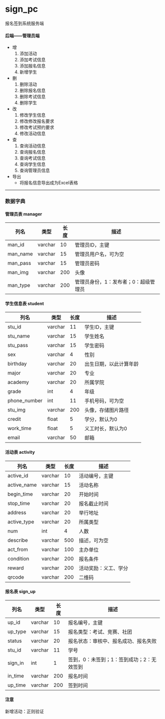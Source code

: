 # sign_pc
报名签到系统服务端
#### 后端——管理员端
* 增
	1. 添加活动
	2. 添加考试信息
	3. 添加报名信息
	4. 新增学生
* 删
	1. 删除活动
	2. 删除报名信息
	3. 删除考试信息
	4. 删除学生
* 改
	1. 修改学生信息
	2. 修改修改报名要求
	3. 修改考试预约要求
	4. 修改活动信息
* 查
	1. 查询活动信息
	2. 查询报名信息
	3. 查询考试信息
	4. 查询学生信息
	5. 查询管理员信息
* 导出
	+ 将报名信息导出成为Excel表格
- - - 
### 数据字典
#### 管理员表 manager
|列名|类型|长度|描述|
|-|-|-|-|
|man_id|varchar|10|管理员ID，主键|
|man_name|varchar|15|管理员用户名，可为空|
|man_pass|varchar|15|管理员密码|
|man_img|varchar|200|头像|
|man_type|varchar|200|管理员身份，1：发布者；0：超级管理员|

#### 学生信息表 student
|列名|类型|长度|描述|
|-|-|-|-|
|stu_id|varchar|11|学生ID，主键|
|stu_name|varchar|15|学生姓名|
|stu_pass|varchar|15|学生密码|
|sex|varchar|4|性别|
|birthday|varchar|20|出生日期，以此计算年龄|
|major|varchar|20|专业|
|academy|varchar|20|所属学院|
|grade|int|4|年级|
|phone_number|int|11|手机号码，可为空|
|stu_img|varchar|200|头像，存储图片路径|
|credit|float|5|学分，默认为0|
|work_time|float|5|义工时长，默认为0|
|email|varchar|50|邮箱|



#### 活动表 activity
|列名|类型|长度|描述|
|-|-|-|-|
|active_id|varchar|10|活动编号，主键|
|active_name|varchar|15|活动名称|
|begin_time|varchar|20|开始时间|
|stop_time|varchar|20|报名截止时间|
|address|varchar|20|举行地址|
|active_type|varchar|20|所属类型|
|num|int|4|人数|
|describe|varchar|500|描述，可为空|
|act_from|varchar|100|主办单位|
|condition|varchar|200|报名条件|
|reward|varchar|200|活动奖励：义工、学分|
|qrcode|varchar|200|二维码|


#### 报名表 sign_up
|列名|类型|长度|描述|
|-|-|-|-|
|up_id|varchar|10|报名编号，主键|
|up_type|varchar|15|报名类型：考试、竞赛、社团|
|status|varchar|20|报名状态：审核中、报名成功、报名失败|
|stu_id|varchar|11|学号|
|sign_in|int|1|签到，0：未签到；1：签到成功；2：无效签到|
|in_time|varchar|200|报名时间|
|up_time|varchar|200|签到时间|

#### 注意
新增活动：正则验证